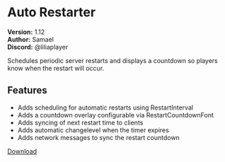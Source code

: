 # Auto Restarter

**Version:** 1.12  
**Author:** Samael  
**Discord:** @liliaplayer  

Schedules periodic server restarts and displays a countdown so players know when the restart will occur.

## Features

- Adds scheduling for automatic restarts using RestartInterval
- Adds a countdown overlay configurable via RestartCountdownFont
- Adds syncing of next restart time to clients
- Adds automatic changelevel when the timer expires
- Adds network messages to sync the restart countdown

[Download](https://github.com/LiliaFramework/Modules/raw/refs/heads/gh-pages/autorestarter.zip)
